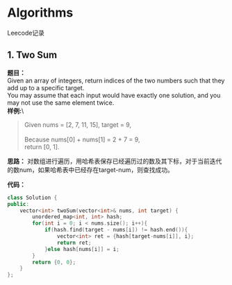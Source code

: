# Algorithms

Leecode记录

## 1. Two Sum
**题目：**\
Given an array of integers, return indices of the two numbers such that they add up to a specific target.\
You may assume that each input would have exactly one solution, and you may not use the same element twice.\
**样例:**\
> Given nums = [2, 7, 11, 15], target = 9,\
> \
> Because nums[0] + nums[1] = 2 + 7 = 9,\
> return [0, 1].

**思路：**
对数组进行遍历，用哈希表保存已经遍历过的数及其下标，对于当前迭代的数num，如果哈希表中已经存在target-num，则查找成功。

**代码：**
```cpp
class Solution {
public:
    vector<int> twoSum(vector<int>& nums, int target) {
        unordered_map<int, int> hash;
        for(int i = 0; i < nums.size(); i++){
            if(hash.find(target - nums[i]) != hash.end()){
                vector<int> ret = {hash[target-nums[i]], i};
                return ret;
            }else hash[nums[i]] = i;
        }
        return {0, 0};
    }
};
```
